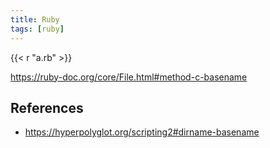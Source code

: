 ```yaml
---
title: Ruby
tags: [ruby]
---
```


{{< r "a.rb" >}}

<https://ruby-doc.org/core/File.html#method-c-basename>

## References

- <https://hyperpolyglot.org/scripting2#dirname-basename>
